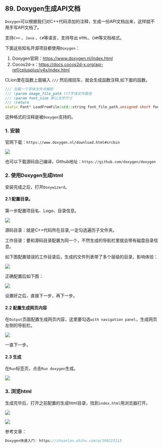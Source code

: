 ## 89. Doxygen生成API文档

`Doxygen`可以根据我们对C++代码添加的注释，生成一份API文档出来，这样就不用手写API文档了。

支持`C++` 、`Java` 、`C#`等语言，支持导出 `HTML`、`CHM`等文档格式。

下面这些知名开源项目都使用`Doxygen`：
1. Doxygen官网：https://www.doxygen.nl/index.html
1. Cocos2d-x：https://docs.cocos2d-x.org/api-ref/cplusplus/v4x/index.html

CLion里在函数上面输入 `///` 然后按回车，就会生成函数注释,如下面的函数。

```c++
/// 加载一个字体文件并解析
/// \param image_file_path ttf字体文件路径
/// \param font_size 默认文字尺寸
/// \return
static Font* LoadFromFile(std::string font_file_path,unsigned short font_size);
```

这种格式的注释是被`Doxygen`支持的。

### 1. 安装

官网下载：`https://www.doxygen.nl/download.html#srcbin`

![](../../imgs/doxygen/doxygen_download.jpg)

也可以下载源码自己编译，Github地址：`https://github.com/doxygen/doxygen`

### 2. 使用Doxygen生成html

安装完成之后，打开`Doxywizard`。

#### 2.1 配置目录。

第一步配置项目名、Logo、目录信息。

![](../../imgs/doxygen/doxygen_config.jpg)

源码目录：就是C++代码所在目录,一定勾选遍历子文件夹。

工作目录：要和源码目录配置为同一个，不然生成的导航栏里就会带有磁盘目录信息。

如下图配置错误的工作目录后，生成的文件列表带了多个层级的目录，影响体验：

![](../../imgs/doxygen/doxygen_filelist_error.jpg)

正确配置后如下图：

![](../../imgs/doxygen/doxygen_filelist.jpg)

设置好之后，直接下一步，再下一步。

#### 2.2 配置生成网页内容

在`Output`页面配置生成网页内容，这里要勾选`with navigation panel`，生成网页左侧的导航栏。

![](../../imgs/doxygen/doxygen_with_navigation_panel.jpg)

一直下一步。

#### 2.3 生成

在`Run`标签页，点击`Run doxygen`生成。

![](../../imgs/doxygen/doxygen_run.gif)

### 3. 浏览html

生成完毕后，打开之前配置的生成html目录，找到`index.html`用浏览器打开。

![](../../imgs/doxygen/doxygen_visit_html.gif)

![](../../imgs/doxygen/doxygen_visit_html_conponent.gif)


参考文章：
```c
Doxygen快速入门: https://zhuanlan.zhihu.com/p/100223113
```